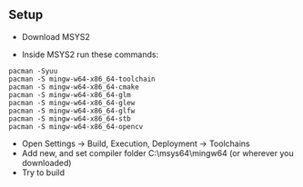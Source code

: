 ## Setup

- Download MSYS2

- Inside MSYS2 run these commands:

```shell
pacman -Syuu
pacman -S mingw-w64-x86_64-toolchain
pacman -S mingw-w64-x86_64-cmake
pacman -S mingw-w64-x86_64-glm
pacman -S mingw-w64-x86_64-glew
pacman -S mingw-w64-x86_64-glfw
pacman -S mingw-w64-x86_64-stb
pacman -S mingw-w64-x86_64-opencv
```

- Open Settings -> Build, Execution, Deployment -> Toolchains
- Add new, and set compiler folder C:\msys64\mingw64 (or wherever you downloaded)
- Try to build
